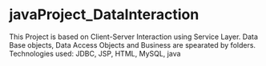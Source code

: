 # javaProject_DataInteraction
<p>
This Project is based on Client-Server Interaction using Service Layer. Data Base objects, Data Access Objects and Business are spearated by folders. Technologies used: JDBC, JSP, HTML, MySQL, java </p>
